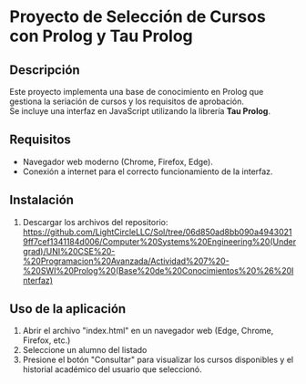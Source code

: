 # Proyecto de Selección de Cursos con Prolog y Tau Prolog

## Descripción
Este proyecto implementa una base de conocimiento en Prolog que gestiona la seriación de cursos y los requisitos de aprobación.  
Se incluye una interfaz en JavaScript utilizando la librería **Tau Prolog**.

## Requisitos
- Navegador web moderno (Chrome, Firefox, Edge).
- Conexión a internet para el correcto funcionamiento de la interfaz.

## Instalación
1. Descargar los archivos del repositorio:
https://github.com/LightCircleLLC/Sol/tree/06d850ad8bb090a49430219ff7cef1341184d006/Computer%20Systems%20Engineering%20(Undergrad)/UNI%20CSE%20-%20Programacion%20Avanzada/Actividad%207%20-%20SWI%20Prolog%20(Base%20de%20Conocimientos%20%26%20Interfaz)

## Uso de la aplicación
1. Abrir el archivo "index.html" en un navegador web (Edge, Chrome, Firefox, etc.)
2. Seleccione un alumno del listado
3. Presione el botón "Consultar" para visualizar los cursos disponibles y el historial académico del usuario que seleccionó.